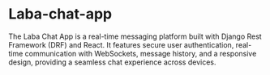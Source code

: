 # Laba-chat-app
The Laba Chat App is a real-time messaging platform built with Django Rest Framework (DRF) and React. It features secure user authentication, real-time communication with WebSockets, message history, and a responsive design, providing a seamless chat experience across devices.
